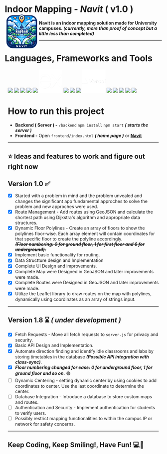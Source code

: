 # **Indoor Mapping - *Navit* ( v1.0 )** <img src="assets/images/logo.png" height="110" align="left"/>

**Navit is an indoor mapping solution made for University campuses. _(currently, more than proof of concept but a little less than completed)_**

---
# **Languages, Frameworks and Tools**
<div align="left" style="margin: 10px;">
<img src="https://cdn.jsdelivr.net/gh/devicons/devicon@latest/icons/html5/html5-original.svg" height="75"/>
<img src="https://cdn.jsdelivr.net/gh/devicons/devicon@latest/icons/css3/css3-original.svg" height="75"/>
<img src="https://cdn.jsdelivr.net/gh/devicons/devicon@latest/icons/javascript/javascript-original.svg" height="75"/>
<img src="https://cdn.jsdelivr.net/gh/devicons/devicon@latest/icons/bootstrap/bootstrap-original.svg"height="75"/>
<img src="https://static-00.iconduck.com/assets.00/node-js-icon-454x512-nztofx17.png"height="75"/>
<img src="./assets/images/expressjs-logo.png"height="75"/>
<img src="https://cdn.jsdelivr.net/gh/devicons/devicon@latest/icons/mongodb/mongodb-original-wordmark.svg" height="75"/>
<img src="https://cdn.jsdelivr.net/gh/devicons/devicon@latest/icons/mongoose/mongoose-original-wordmark.svg" height="75"/>
<img src="https://cdn.jsdelivr.net/gh/devicons/devicon@latest/icons/azure/azure-original.svg" height="75"/>
<img src="./assets/images/vercel-logo.png"height="75"/>
<img src="https://cdn.jsdelivr.net/gh/devicons/devicon@latest/icons/npm/npm-original-wordmark.svg" height="75"/>
<img src="https://cdn.jsdelivr.net/gh/devicons/devicon@latest/icons/postman/postman-original.svg"height=75/>
<img src="https://cdn.jsdelivr.net/gh/devicons/devicon@latest/icons/json/json-plain.svg" height="75"/>
<img src="https://upload.wikimedia.org/wikipedia/commons/b/b0/Openstreetmap_logo.svg" height="75"/> 
<img src="https://upload.wikimedia.org/wikipedia/commons/thumb/1/13/Leaflet_logo.svg/1280px-Leaflet_logo.svg.png" height="75"/>
</p>

# How to run this project
- **Backend ( Server ) -** `/backend` `npm install` `npm start` ***( starts the server )***
- **Frontend -** Open `frontend/index.html` ***( home page )*** or <a class="link-danger" href="https://navit.vercel.app/"><b>Navit</b></a>

---
## ⭐ Ideas and features to work and figure out right now

## Version 1.0  ✅
- [x] Started with a problem in mind and the problem unvealed and changes the significant app fundamental approches to solve the problem and new approches were used. 
- [x] Route Management - Add routes using GeoJSON and calculate the shortest path using Dijkstra's algorithm and appropriate data structures.
- [x] Dynamic Floor Polylines - Create an array of floors to show the polylines floor-wise. Each array element will contain coordinates for that specific floor to create the polyline accordingly.                
___~~(Floor numbering: 0 for ground floor, 1 for first floor and 6 for underground).~~___
- [x] Implement basic functionality for routing.
- [x] Data Structture design and Implementation
- [x] Complete UI Design and improvements.
- [x] Complete Map were Designed in GeoJSON and later improvements were made.
- [x] Complete Routes were Designed in GeoJSON and later improvements were made.
- [x] Utilize the Leaflet library to draw routes on the map with polylines, dynamically using coordinates as an array of strings input.
---
## Version 1.8 ⌛ *( under development )*
- [x] Fetch Requests - Move all fetch requests to `server.js` for privacy and security.
- [x] Basic API Design and Implementation.
- [x] Automate direction finding and identify idle classrooms and labs by storing timetables in the database _**(Possible API integration with class-sync)**_.
- [x] ___Floor numbering changed for ease: 0 for underground floor, 1 for ground floor and so on.___ 🟢
- [ ] Dynamic Centering - setting dynamic center by using cookies to add coordinates to center. Use the last coordinate to determine the center.
- [ ] Database Integration - Introduce a database to store custom maps and routes.
- [ ] Authentication and Security - Implement authentication for students to verify users.
- [ ] Possibly restrict mapping functionalities to within the campus IP or network for safety concerns.

---
## **Keep Coding, Keep Smiling!, Have Fun!** 💻🚀
